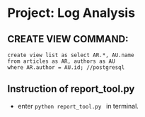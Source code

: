 Project: Log Analysis
=====================
## CREATE VIEW COMMAND:
```
create view list as select AR.*, AU.name
from articles as AR, authors as AU
where AR.author = AU.id; //postgresql
```
## Instruction of report_tool.py
* enter `python report_tool.py ` in terminal.
